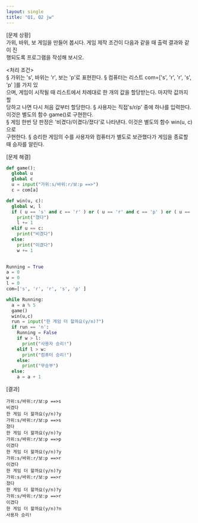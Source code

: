 ```yaml
---
layout: single
title: "Q1, Q2 jw"
---
```


[문제 상황]  
가위, 바위, 보 게임을 만들어 봅시다. 게임 제작 조건이 다음과 같을 때 출력 결과와 같이 진  
행되도록 프로그램을 작성해 보시오.  
  
<처리 조건>  
§ 가위는 's', 바위는 'r', 보는 'p'로 표현한다. § 컴퓨터는 리스트 com=['s', 'r', 'r', 's', 'p' ]를 가지 있  
으며, 게임이 시작될 때 리스트에서 차례대로 한 개의 값을 할당받는다. 마지막 값까지 할  
당하고 나면 다시 처음 값부터 할당한다. § 사용자는 직접's/r/p' 중에 하나를 입력한다. 이것은 별도의 함수 game()로 구현한다.  
§ 게임 한번 당 판정은 '비겼다/이겼다/졌다'로 나타낸다. 이것은 별도의 함수 win(u, c)으로  
구현한다. § 승리한 게임의 수를 사용자와 컴퓨터가 별도로 보관했다가 게임을 종료할 때 승자를 알린다.

[문제 해결]  
~~~python
def game():
  global u
  global c
  u = input("가위:s/바위:r/보:p ==>")
  c = com[a]

def win(u, c):
  global w, l
  if ( u == 's' and c == 'r' ) or ( u == 'r' and c == 'p' ) or ( u == 'p' and c == 's' ):
    print("졌다")
    l += 1
  elif u == c:
    print("비겼다")
  else:
    print("이겼다")
    w += 1
    

Running = True
a = 0
w = 0
l = 0
com=['s', 'r', 'r', 's', 'p' ]

while Running:
  a = a % 5
  game()
  win(u,c)
  run = input("한 게임 더 할까요(y/n)?")
  if run == 'n':
    Running = False
    if w > l:
      print("사용자 승리!")
    elif l > w:
      print("컴퓨터 승리!")
    else:
      print("무승부")
  else:
    a = a + 1   

~~~
[결과]  
~~~
가위:s/바위:r/보:p ==>s
비겼다
한 게임 더 할까요(y/n)?y
가위:s/바위:r/보:p ==>s
졌다
한 게임 더 할까요(y/n)?y
가위:s/바위:r/보:p ==>p
이겼다
한 게임 더 할까요(y/n)?y
가위:s/바위:r/보:p ==>r
이겼다
한 게임 더 할까요(y/n)?y
가위:s/바위:r/보:p ==>r
졌다
한 게임 더 할까요(y/n)?y
가위:s/바위:r/보:p ==>r
이겼다
한 게임 더 할까요(y/n)?n
사용자 승리!
~~~
